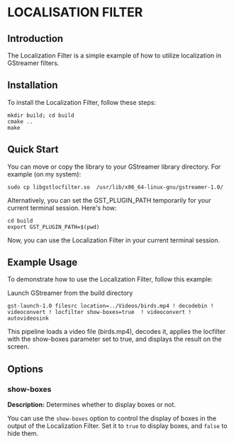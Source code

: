 # LOCALISATION FILTER

## Introduction

The Localization Filter is a simple example of how to utilize localization in GStreamer filters.

## Installation

To install the Localization Filter, follow these steps:

```
mkdir build; cd build
cmake ..
make
```

## Quick Start

You can move or copy the library to your GStreamer library directory. For example (on my system):

```
sudo cp libgstlocfilter.so  /usr/lib/x86_64-linux-gnu/gstreamer-1.0/ 
```

Alternatively, you can set the GST_PLUGIN_PATH temporarily for your current terminal session. Here's how:

```
cd build
export GST_PLUGIN_PATH=$(pwd) 
```

Now, you can use the Localization Filter in your current terminal session.

## Example Usage

To demonstrate how to use the Localization Filter, follow this example:

Launch GStreamer from the build directory

```
gst-launch-1.0 filesrc location=../Videos/birds.mp4 ! decodebin ! videoconvert ! locfilter show-boxes=true  ! videoconvert ! autovideosink
```

This pipeline loads a video file (birds.mp4), decodes it, applies the locfilter with the show-boxes parameter set to true, and displays the result on the screen.


## Options

### show-boxes

**Description:** Determines whether to display boxes or not.

You can use the `show-boxes` option to control the display of boxes in the output of the Localization Filter. Set it to `true` to display boxes, and `false` to hide them.